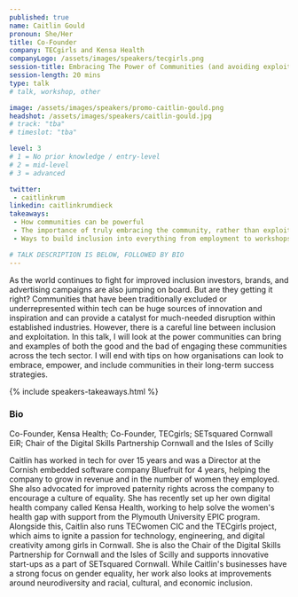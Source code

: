```yaml
---
published: true
name: Caitlin Gould
pronoun: She/Her
title: Co-Founder 
company: TECgirls and Kensa Health
companyLogo: /assets/images/speakers/tecgirls.png
session-title: Embracing The Power of Communities (and avoiding exploitation)
session-length: 20 mins
type: talk
# talk, workshop, other

image: /assets/images/speakers/promo-caitlin-gould.png
headshot: /assets/images/speakers/caitlin-gould.jpg
# track: "tba"
# timeslot: "tba"

level: 3
# 1 = No prior knowledge / entry-level
# 2 = mid-level
# 3 = advanced

twitter:
 - caitlinkrum 
linkedin: caitlinkrumdieck
takeaways:
 - How communities can be powerful
 - The importance of truly embracing the community, rather than exploiting it
 - Ways to build inclusion into everything from employment to workshops

# TALK DESCRIPTION IS BELOW, FOLLOWED BY BIO
---
```


As the world continues to fight for improved inclusion investors, brands, and advertising campaigns are also jumping on board. But are they getting it right? Communities that have been traditionally excluded or underrepresented within tech can be huge sources of innovation and inspiration and can provide a catalyst for much-needed disruption within established industries. However, there is a careful line between inclusion and exploitation. In this talk, I will look at the power communities can bring and examples of both the good and the bad of engaging these communities across the tech sector. I will end with tips on how organisations can look to embrace, empower, and include communities in their long-term success strategies.

{% include speakers-takeaways.html %}

<h3>Bio</h3>

Co-Founder, Kensa Health; Co-Founder, TECgirls; SETsquared Cornwall EiR; Chair of the Digital Skills Partnership Cornwall and the Isles of Scilly

Caitlin has worked in tech for over 15 years and was a Director at the Cornish embedded software company Bluefruit for 4 years, helping the company to grow in revenue and in the number of women they employed. She also advocated for improved paternity rights across the company to encourage a culture of equality. She has recently set up her own digital health company called Kensa Health, working to help solve the women's health gap with support from the Plymouth University EPIC program. Alongside this, Caitlin also runs TECwomen CIC and the TECgirls project, which aims to ignite a passion for technology, engineering, and digital creativity among girls in Cornwall. She is also the Chair of the Digital Skills Partnership for Cornwall and the Isles of Scilly and supports innovative start-ups as a part of SETsquared Cornwall. While Caitlin's businesses have a strong focus on gender equality, her work also looks at improvements around neurodiversity and racial, cultural, and economic inclusion. 
